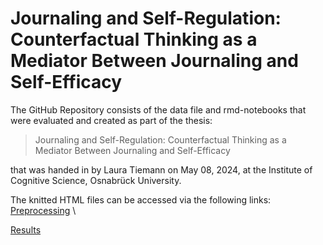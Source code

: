 # Journaling and Self-Regulation: Counterfactual Thinking as a Mediator Between Journaling and Self-Efficacy

The GitHub Repository consists of the data file and rmd-notebooks that were evaluated and created as part of the thesis:
> Journaling and Self-Regulation: Counterfactual Thinking as a Mediator Between Journaling and Self-Efficacy

that was handed in by Laura Tiemann on May 08, 2024, at the Institute of Cognitive Science, Osnabrück University.

The knitted HTML files can be accessed via the following links: \
[Preprocessing](https://html-preview.github.io/?url=https://github.com/lauratie/BachelorThesis/blob/main/Bachelorthesis_preprocessing.html) \

[Results](https://html-preview.github.io/?url=https://github.com/lauratie/BachelorThesis/blob/main/Bachelorthesis_results.html) 

